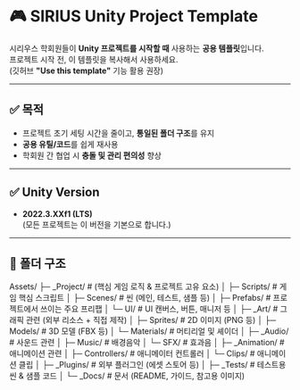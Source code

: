 # 🎮 SIRIUS Unity Project Template

시리우스 학회원들이 **Unity 프로젝트를 시작할 때** 사용하는 **공용 템플릿**입니다.  
프로젝트 시작 전, 이 템플릿을 복사해서 사용하세요.  
(깃허브 **"Use this template"** 기능 활용 권장)

---

## ✅ 목적
- 프로젝트 초기 세팅 시간을 줄이고, **통일된 폴더 구조**를 유지
- **공용 유틸/코드**를 쉽게 재사용
- 학회원 간 협업 시 **충돌 및 관리 편의성** 향상

---

## ✅ Unity Version
- **2022.3.XXf1 (LTS)**  
  (모든 프로젝트는 이 버전을 기본으로 합니다.)

---

## 📁 폴더 구조
Assets/
 ├─ _Project/                # (핵심 게임 로직 & 프로젝트 고유 요소)
 │   ├─ Scripts/             # 게임 핵심 스크립트
 │   ├─ Scenes/              # 씬 (메인, 테스트, 샘플 등)
 │   ├─ Prefabs/             # 프로젝트에서 쓰이는 주요 프리팹
 │   └─ UI/                  # UI 캔버스, 버튼, 매니저 등
 │
 ├─ _Art/                    # 그래픽 관련 (외부 리소스 + 직접 제작)
 │   ├─ Sprites/             # 2D 이미지 (PNG 등)
 │   ├─ Models/              # 3D 모델 (FBX 등)
 │   └─ Materials/           # 머티리얼 및 셰이더
 │
 ├─ _Audio/                  # 사운드 관련
 │   ├─ Music/               # 배경음악
 │   └─ SFX/                 # 효과음
 │
 ├─ _Animation/              # 애니메이션 관련
 │   ├─ Controllers/         # 애니메이터 컨트롤러
 │   └─ Clips/               # 애니메이션 클립
 │
 ├─ _Plugins/                # 외부 플러그인 (에셋 스토어 등)
 │
 ├─ _Tests/                  # 테스트용 씬 & 샘플 코드
 │
 └─ _Docs/                   # 문서 (README, 가이드, 참고용 이미지)

